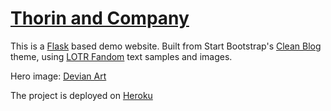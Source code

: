 # [Thorin and Company](https://ruszkipista-ci10-thorin.herokuapp.com/)

This is a [Flask](https://flask.palletsprojects.com/) based demo website. Built from Start Bootstrap's [Clean Blog](https://startbootstrap.com/theme/clean-blog) theme, using [LOTR Fandom](https://lotr.fandom.com/wiki/Dwarves) text samples and images.

Hero image: [Devian Art](https://www.deviantart.com/art-calavera/art/The-Hobbit-Thorin-and-Company-341472935)

The project is deployed on [Heroku](https://heroku.com/)